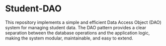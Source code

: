 # Student-DAO
This repository implements a simple and efficient Data Access Object (DAO) system for managing student data. The DAO pattern provides a clear separation between the database operations and the application logic, making the system modular, maintainable, and easy to extend.
